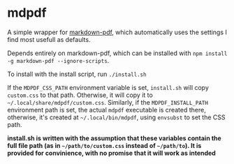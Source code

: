 # mdpdf

A simple wrapper for [markdown-pdf](https://github.com/alanshaw/markdown-pdf), which automatically uses the settings I find most usefull as defaults.

Depends entirely on markdown-pdf, which can be installed with `npm install -g markdown-pdf --ignore-scripts`.

To install with the install script, run `./install.sh`

If the `MDPDF_CSS_PATH` environment variable is set, `install.sh` will copy `custom.css` to that path. Otherwise, it will copy it to `~/.local/share/mdpdf/custom.css`. Similarly, if the `MDPDF_INSTALL_PATH` environment path is set, the actual `mdpdf` executable is created there, otherwise, it's created at `~/.local/bin/mdpdf`, using `envsubst` to set the CSS path.

**install.sh is written with the assumption that these variables contain the full file path (as in `~/path/to/custom.css` instead of `~/path/to`). It is provided for convinience, with no promise that it will work as intended**

